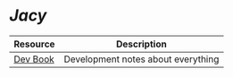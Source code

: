 # *Jacy*

| Resource | Description |
| --- | --- |
| [Dev Book](https://hazer-hazer.github.io/Jacy-Dev-Book/) | Development notes about everything |
